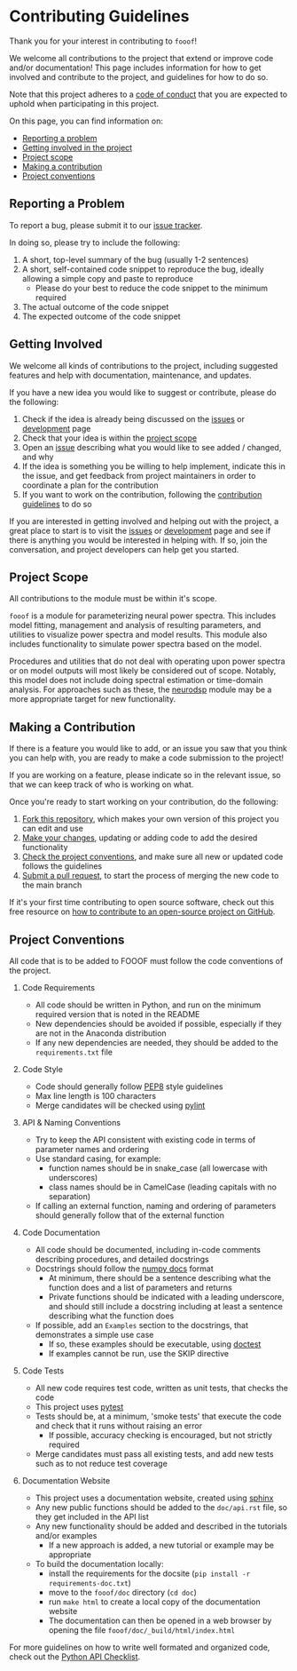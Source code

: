 # Contributing Guidelines

Thank you for your interest in contributing to `fooof`!

We welcome all contributions to the project that extend or improve code and/or documentation!
This page includes information for how to get involved and contribute to the project, and guidelines for how to do so.

Note that this project adheres to a
[code of conduct](https://github.com/fooof-tools/fooof/blob/master/CODE_OF_CONDUCT.md)
that you are expected to uphold when participating in this project.

On this page, you can find information on:

* [Reporting a problem](#reporting-a-problem)
* [Getting involved in the project](#getting-involved)
* [Project scope](#project-scope)
* [Making a contribution](#making-a-contribution)
* [Project conventions](#project-conventions)

## Reporting a Problem

To report a bug, please submit it to our [issue tracker](https://github.com/fooof-tools/fooof/issues).

In doing so, please try to include the following:

1. A short, top-level summary of the bug (usually 1-2 sentences)
2. A short, self-contained code snippet to reproduce the bug, ideally allowing a simple copy and paste to reproduce
   - Please do your best to reduce the code snippet to the minimum required
3. The actual outcome of the code snippet
4. The expected outcome of the code snippet

## Getting Involved

We welcome all kinds of contributions to the project, including suggested features and help with documentation, maintenance, and updates.

If you have a new idea you would like to suggest or contribute, please do the following:

1. Check if the idea is already being discussed on the
   [issues](https://github.com/fooof-tools/fooof/issues) or
   [development](https://github.com/fooof-tools/Development) page
2. Check that your idea is within the [project scope](#project-scope)
3. Open an [issue](https://github.com/fooof-tools/neurodsp/issues) describing
   what you would like to see added / changed, and why
4. If the idea is something you be willing to help implement, indicate this in the issue, and
   get feedback from project maintainers in order to coordinate a plan for the contribution
5. If you want to work on the contribution, following the [contribution guidelines](#making-a-contribution) to do so

If you are interested in getting involved and helping out with the project, a great place to start is to visit the
[issues](https://github.com/fooof-tools/fooof/issues) or
[development](https://github.com/fooof-tools/Development) page
and see if there is anything you would be interested in helping with. If so, join the conversation, and project developers can help get you started.

## Project Scope

All contributions to the module must be within it's scope.

`fooof` is a module for parameterizing neural power spectra. This includes model fitting, management and analysis of resulting parameters, and utilities to visualize power spectra and model results. This module also includes functionality to simulate power spectra based on the model.

Procedures and utilities that do not deal with operating upon power spectra or on model outputs will most likely be considered out of scope. Notably, this model does not include doing spectral estimation or time-domain analysis. For approaches such as these, the [neurodsp](https://github.com/neurodsp-tools/neurodsp/) module may be a more appropriate target for new functionality.

## Making a Contribution

If there is a feature you would like to add, or an issue you saw that you think you can help with, you are ready to make a code submission to the project!

If you are working on a feature, please indicate so in the relevant issue, so that we can keep track of who is working on what.

Once you're ready to start working on your contribution, do the following:

1. [Fork this repository](https://help.github.com/articles/fork-a-repo/), which makes your own version of this project you can edit and use
2. [Make your changes](https://guides.github.com/activities/forking/#making-changes), updating or adding code to add the desired functionality
3. [Check the project conventions](#project-conventions), and make sure all new or updated code follows the guidelines
4. [Submit a pull request](https://help.github.com/articles/proposing-changes-to-a-project-with-pull-requests/), to start the process of merging the new code to the main branch

If it's your first time contributing to open source software, check out this free resource on [how to contribute to an open-source project on GitHub](https://app.egghead.io/courses/how-to-contribute-to-an-open-source-project-on-github).

## Project Conventions

All code that is to be added to FOOOF must follow the code conventions of the project.

1. Code Requirements
    * All code should be written in Python, and run on the minimum required version that is noted in the README
    * New dependencies should be avoided if possible, especially if they are not in the Anaconda distribution
    * If any new dependencies are needed, they should be added to the `requirements.txt` file

2. Code Style
    * Code should generally follow [PEP8](https://www.python.org/dev/peps/pep-0008/) style guidelines
    * Max line length is 100 characters
    * Merge candidates will be checked using [pylint](https://www.pylint.org)

3. API & Naming Conventions
    * Try to keep the API consistent with existing code in terms of parameter names and ordering
    * Use standard casing, for example:
         * function names should be in snake_case (all lowercase with underscores)
         * class names should be in CamelCase (leading capitals with no separation)
    * If calling an external function, naming and ordering of parameters should generally follow that of the external function

4. Code Documentation
    * All code should be documented, including in-code comments describing procedures, and detailed docstrings
    * Docstrings should follow the [numpy docs](https://numpydoc.readthedocs.io/en/latest/format.html#docstring-standard) format
        * At minimum, there should be a sentence describing what the function does and a list of parameters and returns
        * Private functions should be indicated with a leading underscore, and should still include a docstring including at least a sentence describing what the function does
    * If possible, add an `Examples` section to the docstrings, that demonstrates a simple use case
        * If so, these examples should be executable, using [doctest](https://docs.python.org/3/library/doctest.html)
        * If examples cannot be run, use the SKIP directive

5. Code Tests
    * All new code requires test code, written as unit tests, that checks the code
    * This project uses [pytest](https://docs.pytest.org/en/latest/)
    * Tests should be, at a minimum, 'smoke tests' that execute the code and check that it runs without raising an error
        * If possible, accuracy checking is encouraged, but not strictly required
    * Merge candidates must pass all existing tests, and add new tests such as to not reduce test coverage

6. Documentation Website
    * This project uses a documentation website, created using [sphinx](https://www.sphinx-doc.org/)
    * Any new public functions should be added to the `doc/api.rst` file, so they get included in the API list
    * Any new functionality should be added and described in the tutorials and/or examples
        * If a new approach is added, a new tutorial or example may be appropriate
    * To build the documentation locally:
        * install the requirements for the docsite (`pip install -r requirements-doc.txt`)
        * move to the `fooof/doc` directory (`cd doc`)
        * run `make html` to create a local copy of the documentation website
        * The documentation can then be opened in a web browser by opening the file `fooof/doc/_build/html/index.html`

For more guidelines on how to write well formated and organized code, check out the [Python API Checklist](http://python.apichecklist.com).
